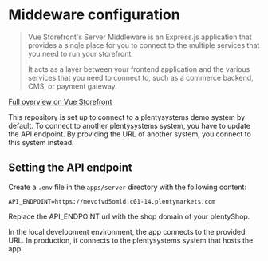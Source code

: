 # Middeware configuration

> Vue Storefront's Server Middleware is an Express.js application that provides a single place for you to connect to the multiple services that you need to run your storefront.
>
> It acts as a layer between your frontend application and the various services that you need to connect to, such as a commerce backend, CMS, or payment gateway.

[Full overview on Vue Storefront](https://docs.vuestorefront.io/middleware)

This repository is set up to connect to a plentysystems demo system by default. To connect to another plentysystems system, you have to update the API endpoint. By providing the URL of another system, you connect to this system instead.

## Setting the API endpoint

Create a `.env` file in the `apps/server` directory with the following content:

```
API_ENDPOINT=https://mevofvd5omld.c01-14.plentymarkets.com
```
Replace the API_ENDPOINT url with the shop domain of your plentyShop.

In the local development environment, the app connects to the provided URL. In production, it connects to the plentysystems system that hosts the app.
